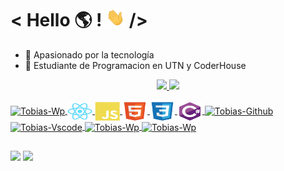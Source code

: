 # < Hello 🌎 ! <img src= "wave.gif" width="30px"/> />

- 🔭 Apasionado por la tecnología
- 🌱 Estudiante de Programacion en UTN y CoderHouse
<div align="center">
  <a href="https://github.com/davidluiz91">
  <img height="180em" src="https://github-readme-stats.vercel.app/api?username=tobiasmesa&show_icons=true&theme=cobalt&include_all_commits=true&count_private=true"/>
  <img height="180em" src="https://github-readme-stats.vercel.app/api/top-langs/?username=tobiasmesa&layout=compact&langs_count=7&theme=cobalt"/>
</div>
 
<div style="display: inline_block"><br>
  <img align="center" alt="Tobias-Wp" height="30" width="40" src="https://cdn.jsdelivr.net/gh/devicons/devicon/icons/php/php-original.svg" />
  <img align="center" alt="Tobias-React" height="30" width="40" src="https://raw.githubusercontent.com/devicons/devicon/master/icons/react/react-original.svg">
  <img align="center" alt="Tobias-Js" height="30" width="40" src="https://raw.githubusercontent.com/devicons/devicon/master/icons/javascript/javascript-plain.svg">
  <img align="center" alt="Tobias-HTML" height="30" width="40" src="https://raw.githubusercontent.com/devicons/devicon/master/icons/html5/html5-original.svg">
  <img align="center" alt="Tobias-CSS" height="30" width="40" src="https://raw.githubusercontent.com/devicons/devicon/master/icons/css3/css3-original.svg">
  <img align="center" alt="Tobias-Csharp" height="30" width="40" src="https://raw.githubusercontent.com/devicons/devicon/master/icons/csharp/csharp-original.svg">
  <img align="center" alt="Tobias-Github" height="30" width="40" src="https://cdn.jsdelivr.net/gh/devicons/devicon/icons/github/github-original.svg" />
  <img align="center" alt="Tobias-Vscode" height="30" width="40" src="https://cdn.jsdelivr.net/gh/devicons/devicon/icons/vscode/vscode-original.svg" />
  <img align="center" alt="Tobias-Wp" height="30" width="40" src="https://cdn.jsdelivr.net/gh/devicons/devicon/icons/wordpress/wordpress-original.svg" />
   <img align="center" alt="Tobias-Wp" height="30" width="40" src="https://cdn.jsdelivr.net/gh/devicons/devicon/icons/bash/bash-original.svg" />
  </div>
  
##

<div>  
  <a href = "mailto:tobiasmesa03@gmail.com"><img src="https://img.shields.io/badge/-Gmail-%23333?style=for-the-badge&logo=gmail&logoColor=white" target="_blank"></a>
  <a href="https://www.linkedin.com/in/tobiasianmesa/" target="_blank"><img src="https://img.shields.io/badge/-LinkedIn-%230077B5?style=for-the-badge&logo=linkedin&logoColor=white" target="_blank"></a> 
</div>
